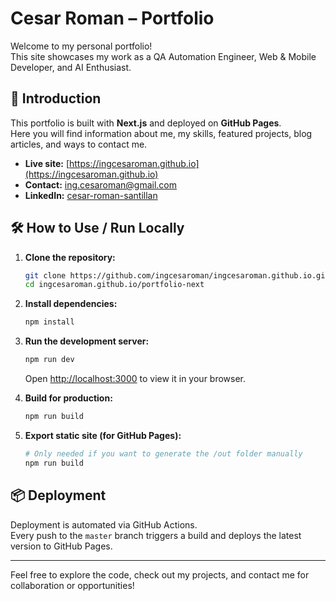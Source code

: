 # Cesar Roman – Portfolio

Welcome to my personal portfolio!  
This site showcases my work as a QA Automation Engineer, Web & Mobile Developer, and AI Enthusiast.

## 🚀 Introduction

This portfolio is built with **Next.js** and deployed on **GitHub Pages**.  
Here you will find information about me, my skills, featured projects, blog articles, and ways to contact me.

- **Live site:** [https://ingcesaroman.github.io](https://ingcesaroman.github.io)
- **Contact:** ing.cesaroman@gmail.com
- **LinkedIn:** [cesar-roman-santillan](https://www.linkedin.com/in/cesar-roman-santillan/)

## 🛠️ How to Use / Run Locally

1. **Clone the repository:**
   ```bash
   git clone https://github.com/ingcesaroman/ingcesaroman.github.io.git
   cd ingcesaroman.github.io/portfolio-next
   ```

2. **Install dependencies:**
   ```bash
   npm install
   ```

3. **Run the development server:**
   ```bash
   npm run dev
   ```
   Open [http://localhost:3000](http://localhost:3000) to view it in your browser.

4. **Build for production:**
   ```bash
   npm run build
   ```

5. **Export static site (for GitHub Pages):**
   ```bash
   # Only needed if you want to generate the /out folder manually
   npm run build
   ```

## 📦 Deployment

Deployment is automated via GitHub Actions.  
Every push to the `master` branch triggers a build and deploys the latest version to GitHub Pages.

---

Feel free to explore the code, check out my projects, and contact me for collaboration or opportunities! 